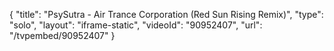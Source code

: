 {
    "title": "PsySutra - Air Trance Corporation (Red Sun Rising Remix)",
    "type": "solo",
    "layout": "iframe-static",
    "videoId": "90952407",
    "url": "\/tvpembed\/90952407"
}
